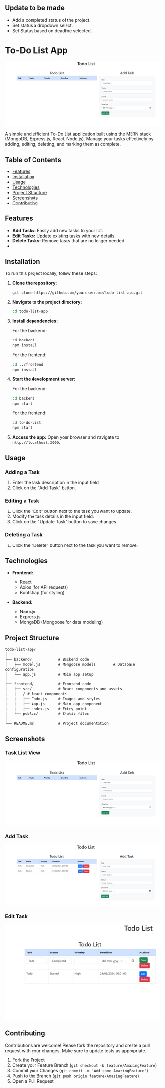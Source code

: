## Update to be made

- Add a completed status of the project.
- Set status a dropdown select.
- Set Status based on deadline selected.

# To-Do List App

![To-Do List Header](main.png)

A simple and efficient To-Do List application built using the MERN stack (MongoDB, Express.js, React, Node.js). Manage your tasks effectively by adding, editing, deleting, and marking them as complete.

## Table of Contents

- [Features](#features)
- [Installation](#installation)
- [Usage](#usage)
- [Technologies](#technologies)
- [Project Structure](#project-structure)
- [Screenshots](#screenshots)
- [Contributing](#contributing)

## Features

- **Add Tasks:** Easily add new tasks to your list.
- **Edit Tasks:** Update existing tasks with new details.
- **Delete Tasks:** Remove tasks that are no longer needed.
- 
## Installation

To run this project locally, follow these steps:

1. **Clone the repository:**
   ```bash
   git clone https://github.com/yourusername/todo-list-app.git
   ```

2. **Navigate to the project directory:**
   ```bash
   cd todo-list-app
   ```

3. **Install dependencies:**

   For the backend:
   ```bash
   cd backend
   npm install
   ```

   For the frontend:
   ```bash
   cd ../frontend
   npm install
   ```

4. **Start the development server:**

   For the backend:
   ```bash
   cd backend
   npm start
   ```

   For the frontend:
   ```bash
   cd to-do-list
   npm start
   ```

5. **Access the app:** Open your browser and navigate to `http://localhost:3000`.

## Usage

### Adding a Task

1. Enter the task description in the input field.
2. Click on the "Add Task" button.

### Editing a Task

1. Click the "Edit" button next to the task you want to update.
2. Modify the task details in the input field.
3. Click on the "Update Task" button to save changes.

### Deleting a Task

1. Click the "Delete" button next to the task you want to remove.


## Technologies

- **Frontend:**
  - React
  - Axios (for API requests)
  - Bootstrap (for styling)

- **Backend:**
  - Node.js
  - Express.js
  - MongoDB (Mongoose for data modeling)

## Project Structure

```
todo-list-app/
│
├── backend/            # Backend code
│   ├── model.js        # Mongoose models        # Database configuration
│   └── app.js          # Main app setup
│
├── frontend/           # Frontend code
│   ├── src/            # React components and assets
│   │   / # React components
│   │   ├── Todo.js     # Images and styles
│   │   ├── App.js      # Main app component
│   │   ├── index.js    # Entry point
│   └── public/         # Static files
│
└── README.md           # Project documentation
```

## Screenshots

### Task List View

![Task List](main.png)

### Add Task

![Add Task](addtask.png)

### Edit Task

![Edit Task](edittask.png)

## Contributing

Contributions are welcome! Please fork the repository and create a pull request with your changes. Make sure to update tests as appropriate.

1. Fork the Project
2. Create your Feature Branch (`git checkout -b feature/AmazingFeature`)
3. Commit your Changes (`git commit -m 'Add some AmazingFeature'`)
4. Push to the Branch (`git push origin feature/AmazingFeature`)
5. Open a Pull Request


 
